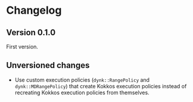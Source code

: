 # Changelog

## Version 0.1.0

First version.

## Unversioned changes

- Use custom execution policies (`dynk::RangePolicy` and `dynk::MDRangePolicy`) that create Kokkos execution policies instead of recreating Kokkos execution policies from themselves.

